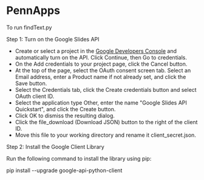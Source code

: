 # PennApps #

To run findText.py

Step 1: Turn on the Google Slides API

* Create or select a project in the [Google Developers Console](https://console.developers.google.com/flows/enableapi?apiid=slides.googleapis.com) and automatically turn on the API. Click Continue, then Go to credentials.
* On the Add credentials to your project page, click the Cancel button.
* At the top of the page, select the OAuth consent screen tab. Select an Email address, enter a Product name if not already set, and click the Save button.
* Select the Credentials tab, click the Create credentials button and select OAuth client ID.
* Select the application type Other, enter the name "Google Slides API Quickstart", and click the Create button.
* Click OK to dismiss the resulting dialog.
* Click the file_download (Download JSON) button to the right of the client ID.
* Move this file to your working directory and rename it client_secret.json.

Step 2: Install the Google Client Library

Run the following command to install the library using pip:

pip install --upgrade google-api-python-client
